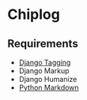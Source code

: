 # Chiplog

## Requirements

 * [Django Tagging](http://code.google.com/p/django-tagging/)
 * Django Markup
 * Django Humanize
 * [Python Markdown](http://err.no/pymarkdown/pymarkdown.py)
